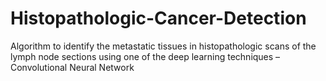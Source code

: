 # Histopathologic-Cancer-Detection
Algorithm to identify the metastatic tissues in histopathologic scans of the lymph node sections using one of the deep learning techniques – Convolutional Neural Network
